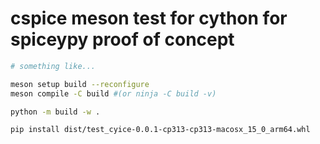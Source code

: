 # cspice meson test for cython for spiceypy proof of concept

```bash
# something like...

meson setup build --reconfigure
meson compile -C build #(or ninja -C build -v)

python -m build -w .

pip install dist/test_cyice-0.0.1-cp313-cp313-macosx_15_0_arm64.whl
```